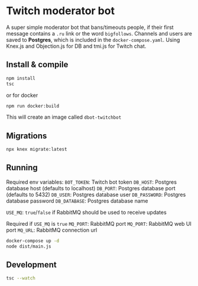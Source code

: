 # Twitch moderator bot

A super simple moderator bot that bans/timeouts people, if their first message contains a `.ru` link or the word `bigfollows`. Channels and users are saved to __Postgres__, which is included in the `docker-compose.yaml`. Using Knex.js and Objection.js for DB and tmi.js for Twitch chat.

## Install & compile
```bash
npm install
tsc
```

or for docker
```bash
npm run docker:build
```

This will create an image called `dbot-twitchbot`

## Migrations
```bash
npx knex migrate:latest
```

## Running
Required env variables:
`BOT_TOKEN`: Twitch bot token
`DB_HOST`: Postgres database host (defaults to localhost)
`DB_PORT`: Postgres database port (defaults to 5432)
`DB_USER`: Postgres database user
`DB_PASSWORD`: Postgres database password
`DB_DATABASE`: Postgres database name

`USE_MQ`: `true`/`false` if RabbitMQ should be used to receive updates

Required if `USE_MQ` is `true`
`MQ_PORT`: RabbitMQ port
`MQ_PORT`: RabbitMQ web UI port
`MQ_URL`: RabbitMQ connection url

```bash
docker-compose up -d
node dist/main.js
```

## Development
```bash
tsc --watch
```
